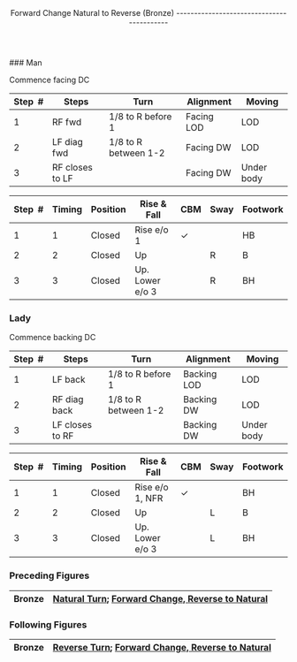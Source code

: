 <header>Forward Change Natural to Reverse (Bronze)
------------------------------------------

 </header>### Man

Commence facing DC

 | **Step<span style="color:white">\_</span>\#** | **Steps** | **Turn** | **Alignment** | **Moving** |
|---|---|---|---|---|
| 1 | RF fwd | 1/8 to R before 1 | Facing LOD | LOD |
| 2 | LF diag fwd | 1/8 to R between 1-2 | Facing DW | LOD |
| 3 | RF closes to LF |  | Facing DW | Under body |

 | **Step<span style="color:white">\_</span>\#** | **Timing** | **Position** | **Rise &amp; Fall** | **CBM** | **Sway** | **Footwork** |
|---|---|---|---|---|---|---|
| 1 | 1 | Closed | Rise e/o 1 | ✓ |  | HB |
| 2 | 2 | Closed | Up |  | R | B |
| 3 | 3 | Closed | Up. Lower e/o 3 |  | R | BH |

### Lady

Commence backing DC

 | **Step<span style="color:white">\_</span>\#** | **Steps** | **Turn** | **Alignment** | **Moving** |
|---|---|---|---|---|
| 1 | LF back | 1/8 to R before 1 | Backing LOD | LOD |
| 2 | RF diag back | 1/8 to R between 1-2 | Backing DW | LOD |
| 3 | LF closes to RF |  | Backing DW | Under body |

 | **Step<span style="color:white">\_</span>\#** | **Timing** | **Position** | **Rise &amp; Fall** | **CBM** | **Sway** | **Footwork** |
|---|---|---|---|---|---|---|
| 1 | 1 | Closed | Rise e/o 1, NFR | ✓ |  | BH |
| 2 | 2 | Closed | Up |  | L | B |
| 3 | 3 | Closed | Up. Lower e/o 3 |  | L | BH |

### Preceding Figures

 | Bronze | [Natural Turn](natural_turn.md); [Forward Change, Reverse to Natural](forward_change_reverse_to_natural.md) |
|---|---|

### Following Figures

 | Bronze | [Reverse Turn](reverse_turn.md); [Forward Change, Reverse to Natural](forward_change_reverse_to_natural.md) |
|---|---|